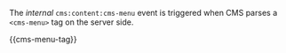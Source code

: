 The *internal* `cms:content:cms-menu` event is triggered when CMS parses a `<cms-menu>` tag on the server side.

{{cms-menu-tag}}
